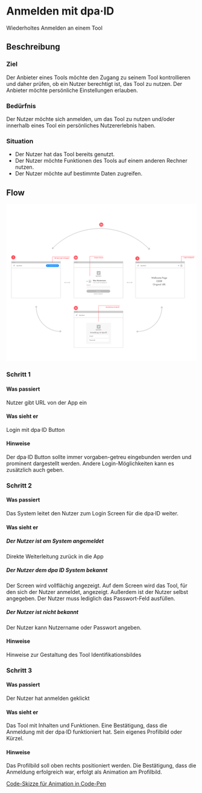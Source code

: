 # Anmelden mit dpa·ID

Wiederholtes Anmelden an einem Tool

## Beschreibung

### Ziel
Der Anbieter eines Tools möchte den Zugang zu seinem Tool kontrollieren und daher prüfen, ob ein Nutzer berechtigt ist, das Tool zu nutzen.
Der Anbieter möchte persönliche Einstellungen erlauben.

### Bedürfnis
Der Nutzer möchte sich anmelden, um das Tool zu nutzen und/oder innerhalb eines Tool ein persönliches Nutzererlebnis haben.

### Situation
- Der Nutzer hat das Tool bereits genutzt.
- Der Nutzer möchte Funktionen des Tools auf einem anderen Rechner nutzen.
- Der Nutzer möchte auf bestimmte Daten zugreifen.

## Flow

![](./anmelden/ixd-anmelden-flow.png)

### <Step number="1" /> Schritt 1
#### Was passiert
Nutzer gibt URL von der App ein

#### Was sieht er
Login mit dpa·ID Button

#### Hinweise
Der dpa·ID Button sollte immer vorgaben-getreu eingebunden werden und prominent dargestellt werden. Andere Login-Möglichkeiten kann es zusätzlich auch geben.

### <Step number="2" /> Schritt 2

#### Was passiert
Das System leitet den Nutzer zum Login Screen für die dpa·ID weiter.

#### Was sieht er

##### <Step number="2a" /> Der Nutzer ist am System angemeldet
Direkte Weiterleitung zurück in die App

##### <Step number="2b" /> Der Nutzer dem dpa ID System bekannt
Der Screen wird vollflächig angezeigt. Auf dem Screen wird das Tool, für den sich der Nutzer anmeldet, angezeigt. Außerdem ist der Nutzer selbst angegeben. Der Nutzer muss lediglich das Passwort-Feld ausfüllen.

##### <Step number="2c" /> Der Nutzer ist nicht bekannt
Der Nutzer kann Nutzername oder Passwort angeben.

#### Hinweise
Hinweise zur Gestaltung des Tool Identifikationsbildes

### <Step number="3" /> Schritt 3

#### Was passiert
Der Nutzer hat anmelden geklickt

#### Was sieht er
Das Tool mit Inhalten und Funktionen. Eine Bestätigung, dass die Anmeldung mit der dpa·ID funktioniert hat. Sein eigenes Profilbild oder Kürzel.

#### Hinweise
Das Profilbild soll oben rechts positioniert werden. Die Bestätigung, dass die Anmeldung erfolgreich war, erfolgt als Animation am Profilbild.

[Code-Skizze für Animation in Code-Pen](https://codepen.io/anon/pen/deqGVP)
